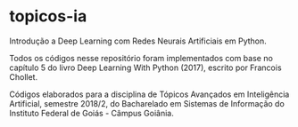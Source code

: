 # topicos-ia
Introdução a Deep Learning com Redes Neurais Artificiais em Python.

Todos os códigos nesse repositório foram implementados com base no capítulo 5 do livro Deep Learning With Python (2017),
escrito por Francois Chollet.

Códigos elaborados para a disciplina de Tópicos Avançados em Inteligência Artificial, semestre 2018/2, do Bacharelado em Sistemas
de Informação do Instituto Federal de Goiás - Câmpus Goiânia.
